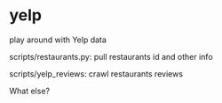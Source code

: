 # yelp
play around with Yelp data


scripts/restaurants.py:  pull restaurants id and other info

scripts/yelp_reviews: crawl restaurants reviews

What else?
